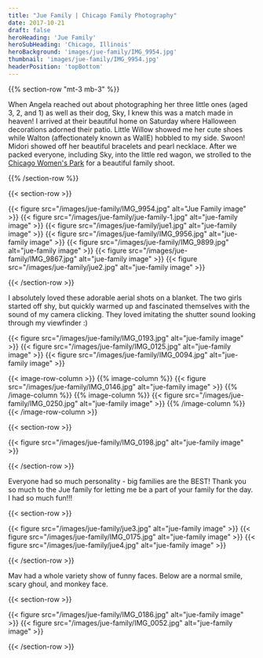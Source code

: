 ```yaml
---
title: "Jue Family | Chicago Family Photography"
date: 2017-10-21
draft: false
heroHeading: 'Jue Family'
heroSubHeading: 'Chicago, Illinois'
heroBackground: 'images/jue-family/IMG_9954.jpg'
thumbnail: 'images/jue-family/IMG_9954.jpg'
headerPosition: 'topBottom'
---
```


{{% section-row "mt-3 mb-3" %}}

When Angela reached out about photographing her three little ones (aged 3, 2, and 1) as well as their dog, Sky, I knew this was a match made in heaven! I arrived at their beautiful home on Saturday where Halloween decorations adorned their patio. Little Willow showed me her cute shoes while Walton (affectionately known as WallE) hobbled to my side. Swoon! Midori showed off her beautiful bracelets and pearl necklace. After we packed everyone, including Sky, into the little red wagon, we strolled to the [Chicago Women's Park](http://www.chicagoparkdistrict.com/parks/Chicago-Womens-Park-and-Gardens/) for a beautiful family shoot.

{{% /section-row %}}

{{< section-row >}}

{{< figure src="/images/jue-family/IMG_9954.jpg" alt="Jue Family image" >}}
{{< figure src="/images/jue-family/jue-family-1.jpg" alt="jue-family image" >}}
{{< figure src="/images/jue-family/jue1.jpg" alt="jue-family image" >}}
{{< figure src="/images/jue-family/IMG_9956.jpg" alt="jue-family image" >}}
{{< figure src="/images/jue-family/IMG_9899.jpg" alt="jue-family image" >}}
{{< figure src="/images/jue-family/IMG_9867.jpg" alt="jue-family image" >}}
{{< figure src="/images/jue-family/jue2.jpg" alt="jue-family image" >}}

{{< /section-row >}}

I absolutely loved these adorable aerial shots on a blanket. The two girls started off shy, but quickly warmed up and fascinated themselves with the sound of my camera clicking. They loved imitating the shutter sound looking through my viewfinder :)

{{< figure src="/images/jue-family/IMG_0193.jpg" alt="jue-family image" >}}
{{< figure src="/images/jue-family/IMG_0125.jpg" alt="jue-family image" >}}
{{< figure src="/images/jue-family/IMG_0094.jpg" alt="jue-family image" >}}

{{< image-row-column >}}
{{% image-column %}}
{{< figure src="/images/jue-family/IMG_0146.jpg" alt="jue-family image" >}}
{{% /image-column %}}
{{% image-column %}}
{{< figure src="/images/jue-family/IMG_0250.jpg" alt="jue-family image" >}}
{{% /image-column %}}
{{< /image-row-column >}}

{{< section-row >}}

{{< figure src="/images/jue-family/IMG_0198.jpg" alt="jue-family image" >}}

{{< /section-row >}}

Everyone had so much personality - big families are the BEST! Thank you so much to the Jue family for letting me be a part of your family for the day. I had so much fun!!!

{{< section-row >}}

{{< figure src="/images/jue-family/jue3.jpg" alt="jue-family image" >}}
{{< figure src="/images/jue-family/IMG_0175.jpg" alt="jue-family image" >}}
{{< figure src="/images/jue-family/jue4.jpg" alt="jue-family image" >}}

{{< /section-row >}}

Mav had a whole variety show of funny faces. Below are a normal smile, scary ghoul, and monkey face.

{{< section-row >}}

{{< figure src="/images/jue-family/IMG_0186.jpg" alt="jue-family image" >}}
{{< figure src="/images/jue-family/IMG_0052.jpg" alt="jue-family image" >}}

{{< /section-row >}}